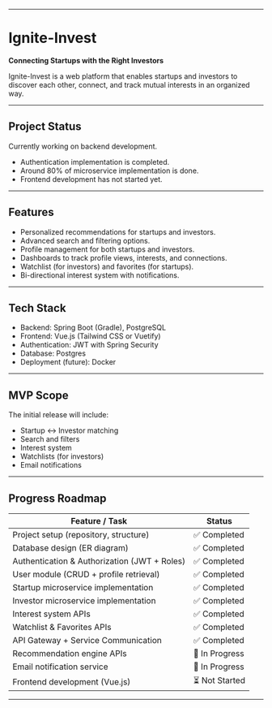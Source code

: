 
---

# Ignite-Invest

**Connecting Startups with the Right Investors**

Ignite-Invest is a web platform that enables startups and investors to discover each other, connect, and track mutual interests in an organized way.

---

## Project Status

Currently working on backend development.

* Authentication implementation is completed.
* Around 80% of microservice implementation is done.
* Frontend development has not started yet.

---

## Features

* Personalized recommendations for startups and investors.
* Advanced search and filtering options.
* Profile management for both startups and investors.
* Dashboards to track profile views, interests, and connections.
* Watchlist (for investors) and favorites (for startups).
* Bi-directional interest system with notifications.

---

## Tech Stack

* Backend: Spring Boot (Gradle), PostgreSQL
* Frontend: Vue.js (Tailwind CSS or Vuetify)
* Authentication: JWT with Spring Security
* Database: Postgres
* Deployment (future): Docker

---

## MVP Scope

The initial release will include:

* Startup ↔ Investor matching
* Search and filters
* Interest system
* Watchlists (for investors)
* Email notifications

---

## Progress Roadmap

| Feature / Task                               | Status         |
| -------------------------------------------- | -------------- |
| Project setup (repository, structure)        | ✅ Completed    |
| Database design (ER diagram)                 | ✅ Completed    |
| Authentication & Authorization (JWT + Roles) | ✅ Completed    |
| User module (CRUD + profile retrieval)       | ✅ Completed    |
| Startup microservice implementation          | ✅ Completed    |
| Investor microservice implementation         | ✅ Completed    |
| Interest system APIs                         | ✅ Completed    |
| Watchlist & Favorites APIs                   | ✅ Completed    |
| API Gateway + Service Communication          | ✅ Completed    |
| Recommendation engine APIs                   | 🔄 In Progress |
| Email notification service                   | 🔄 In Progress |
| Frontend development (Vue.js)                | ⏳ Not Started  |

---


